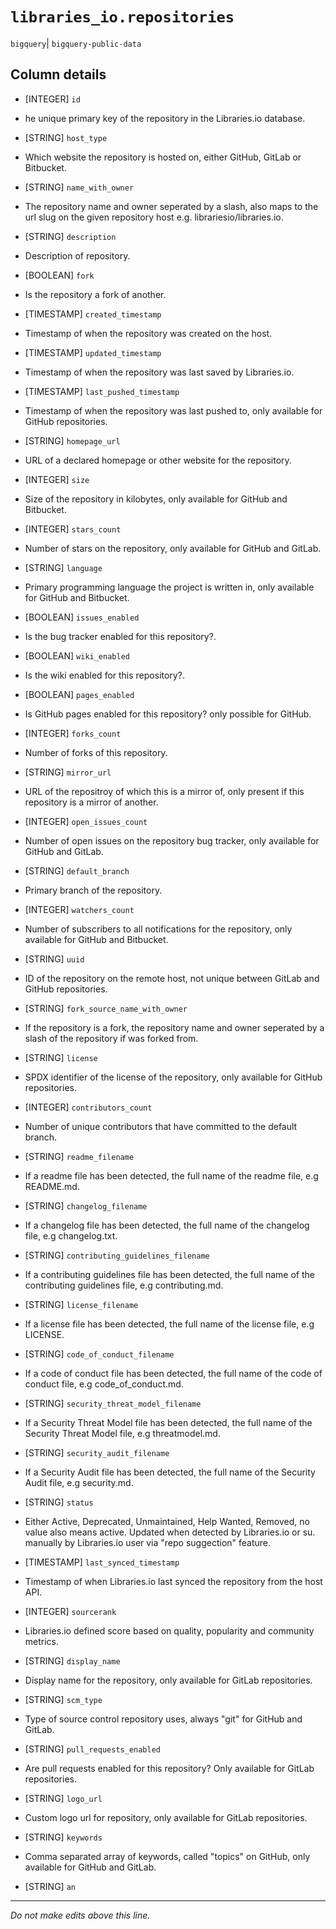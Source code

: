 # `libraries_io.repositories`
`bigquery`| `bigquery-public-data`

## Column details
* [INTEGER]   `id`
 - he unique primary key of the repository in the Libraries.io database.
* [STRING]    `host_type`
 - Which website the repository is hosted on, either GitHub, GitLab or Bitbucket.
* [STRING]    `name_with_owner`
 - The repository name and owner seperated by a slash, also maps to the url slug on the given repository host e.g. librariesio/libraries.io.
* [STRING]    `description`
 - Description of repository.
* [BOOLEAN]   `fork`
 - Is the repository a fork of another.
* [TIMESTAMP] `created_timestamp`
 - Timestamp of when the repository was created on the host.
* [TIMESTAMP] `updated_timestamp`
 - Timestamp of when the repository was last saved by Libraries.io.
* [TIMESTAMP] `last_pushed_timestamp`
 - Timestamp of when the repository was last pushed to, only available for GitHub repositories.
* [STRING]    `homepage_url`
 - URL of a declared homepage or other website for the repository.
* [INTEGER]   `size`
 - Size of the repository in kilobytes, only available for GitHub and Bitbucket.
* [INTEGER]   `stars_count`
 - Number of stars on the repository, only available for GitHub and GitLab.
* [STRING]    `language`
 - Primary programming language the project is written in, only available for GitHub and Bitbucket.
* [BOOLEAN]   `issues_enabled`
 - Is the bug tracker enabled for this repository?.
* [BOOLEAN]   `wiki_enabled`
 - Is the wiki enabled for this repository?.
* [BOOLEAN]   `pages_enabled`
 - Is GitHub pages enabled for this repository? only possible for GitHub.
* [INTEGER]   `forks_count`
 - Number of forks of this repository.
* [STRING]    `mirror_url`
 - URL of the repositroy of which this is a mirror of, only present if this repository is a mirror of another.
* [INTEGER]   `open_issues_count`
 - Number of open issues on the repository bug tracker, only available for GitHub and GitLab.
* [STRING]    `default_branch`
 - Primary branch of the repository.
* [INTEGER]   `watchers_count`
 - Number of subscribers to all notifications for the repository, only available for GitHub and Bitbucket.
* [STRING]    `uuid`
 - ID of the repository on the remote host, not unique between GitLab and GitHub repositories.
* [STRING]    `fork_source_name_with_owner`
 - If the repository is a fork, the repository name and owner seperated by a slash of the repository if was forked from.
* [STRING]    `license`
 - SPDX identifier of the license of the repository, only available for GitHub repositories.
* [INTEGER]   `contributors_count`
 - Number of unique contributors that have committed to the default branch.
* [STRING]    `readme_filename`
 - If a readme file has been detected, the full name of the readme file, e.g README.md.
* [STRING]    `changelog_filename`
 - If a changelog file has been detected, the full name of the changelog file, e.g changelog.txt.
* [STRING]    `contributing_guidelines_filename`
 - If a contributing guidelines file has been detected, the full name of the contributing guidelines file, e.g contributing.md.
* [STRING]    `license_filename`
 - If a license file has been detected, the full name of the license file, e.g LICENSE.
* [STRING]    `code_of_conduct_filename`
 - If a code of conduct file has been detected, the full name of the code of conduct file, e.g code_of_conduct.md.
* [STRING]    `security_threat_model_filename`
 - If a Security Threat Model file has been detected, the full name of the Security Threat Model file, e.g threatmodel.md.
* [STRING]    `security_audit_filename`
 - If a Security Audit file has been detected, the full name of the Security Audit file, e.g security.md.
* [STRING]    `status`
 - Either Active, Deprecated, Unmaintained, Help Wanted, Removed, no value also means active. Updated when detected by Libraries.io or su. manually by Libraries.io user via "repo suggection" feature.
* [TIMESTAMP] `last_synced_timestamp`
 - Timestamp of when Libraries.io last synced the repository from the host API.
* [INTEGER]   `sourcerank`
 - Libraries.io defined score based on quality, popularity and community metrics.
* [STRING]    `display_name`
 - Display name for the repository, only available for GitLab repositories.
* [STRING]    `scm_type`
 - Type of source control repository uses, always "git" for GitHub and GitLab.
* [STRING]    `pull_requests_enabled`
 - Are pull requests enabled for this repository? Only available for GitLab repositories.
* [STRING]    `logo_url`
 - Custom logo url for repository, only available for GitLab repositories.
* [STRING]    `keywords`
 - Comma separated array of keywords, called "topics" on GitHub, only available for GitHub and GitLab.
* [STRING]    `an`

-------------------------------------------------------------------------------
*Do not make edits above this line.*
